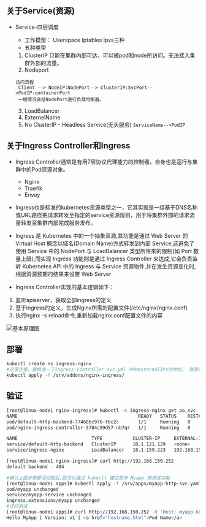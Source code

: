 ## 关于Service(资源)

- Service-四层调度
  - 工作模型： Userspace Iptables Ipvs三种
  - 五种类型
   1. ClusterIP 只能在集群内部可达，可以被pod和node所访问。无法接入集群外部的流量。
   2. Nodeport

   ```
   访问流程
    Client --> NodeIP:NodePort--> ClusterIP:SvcPort-->PodIP:containerPort
    一般情况会给NodePort进行负载均衡器。
   ```
   3. LoadBalancer
   4. ExternelName
   5. No ClusterIP - Headless Service(无头服务)  `ServiceName-->PodIP`


## 关于Ingress Controller和Ingress

- Ingress Controller通常是有用7层协议代理能力的控制器，自身也是运行与集群中的Pod资源对象。
  - Nginx
  - Traefik
  - Envoy

- Ingress也是标准的kubernetes资源类型之一，它其实就是一组基于DNS名称或URL路径把请求转发至指定的service资源规则，用于将集群外部的请求流量转发至集群内部完成服务发布。

- Ingress 是 Kubernetes 中的一个抽象资源,其功能是通过 Web Server 的 Virtual Host 概念以域名(Domain Name)方式转发到內部 Service,这避免了使用 Service 中的 NodePort 与 LoadBalancer 类型所带來的限制(如 Port 数量上限),而实现 Ingress 功能则是通过 Ingress Controller 来达成,它会负责监听 Kubernetes API 中的 Ingress 与 Service 资源物件,并在发生资源变化时,根据资源预期的结果来设置 Web Server

- Ingress Controller实现的基本逻辑如下：

1. 监听apiserver，获取全部ingress的定义
2. 基于ingress的定义，生成Nginx所需的配置文件(/etc/nginx/nginx.conf)
3. 执行nginx -s reload命令,重新加载nginx.conf配置文件的内容

![基本原理图](https://skymyyang.github.io/img/ingress.png)
## 部署

```bash
kubectl create ns ingress-nginx
#这里注意，要修改一下ingress-controller-svc.yml 中的externalIPs的地址。 就是你自定义LB的地址。
kubectl apply -f /srv/addons/nginx-ingress/
```

## 验证

```bash
[root@linux-node1 nginx-ingress]# kubectl -n ingress-nginx get po,svc
NAME                                            READY   STATUS    RESTARTS   AGE
pod/default-http-backend-774686c976-t6c2c       1/1     Running   0          16h
pod/nginx-ingress-controller-5784c99d57-nb7qr   1/1     Running   0          16h

NAME                           TYPE           CLUSTER-IP     EXTERNAL-IP       PORT(S)                      AGE
service/default-http-backend   ClusterIP      10.1.121.129   <none>            80/TCP                       16h
service/ingress-nginx          LoadBalancer   10.1.159.223   192.168.150.252   80:36780/TCP,443:27505/TCP   16h

[root@linux-node1 nginx-ingress]# curl http://192.168.150.252
default backend - 404

#确认上面步骤都沒问题后,就可以通过 kubeclt 建立简单 Myapp 来测试功能
[root@linux-node1 apps]# kubectl apply -f /srv/apps/myapp-http-svc.yaml
pod/myapp unchanged
service/myapp-service unchanged
ingress.extensions/myapp unchanged
#访问测试
[root@linux-node1 apps]# curl http://192.168.150.252 -H 'Host: myapp.k8s.local'
Hello MyApp | Version: v1 | <a href="hostname.html">Pod Name</a>
```
